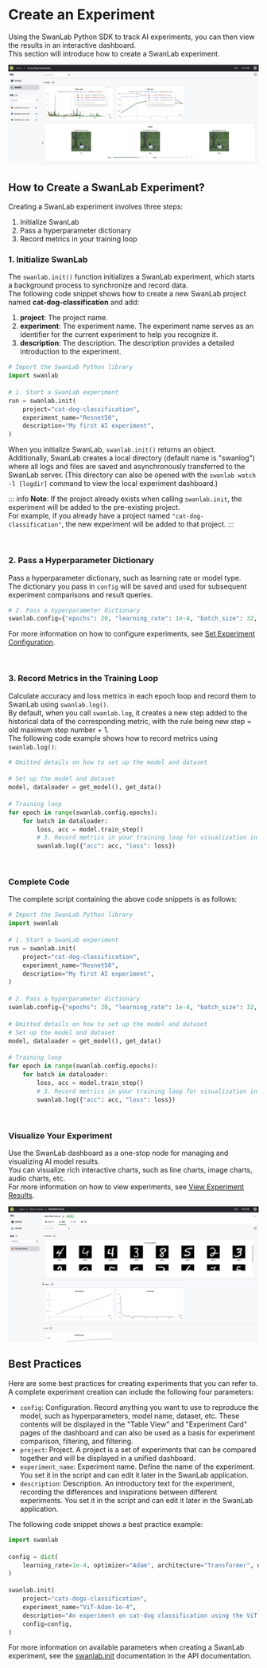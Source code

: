 # Create an Experiment

Using the SwanLab Python SDK to track AI experiments, you can then view the results in an interactive dashboard.  
This section will introduce how to create a SwanLab experiment.

![](/assets/create-a-exp-1.jpg)

## How to Create a SwanLab Experiment?

Creating a SwanLab experiment involves three steps:
1. Initialize SwanLab
2. Pass a hyperparameter dictionary
3. Record metrics in your training loop

### 1. Initialize SwanLab

The `swanlab.init()` function initializes a SwanLab experiment, which starts a background process to synchronize and record data.  
The following code snippet shows how to create a new SwanLab project named **cat-dog-classification** and add:

1. **project**: The project name.
2. **experiment**: The experiment name. The experiment name serves as an identifier for the current experiment to help you recognize it.
3. **description**: The description. The description provides a detailed introduction to the experiment.

```python
# Import the SwanLab Python library
import swanlab

# 1. Start a SwanLab experiment
run = swanlab.init(
    project="cat-dog-classification",
    experiment_name="Resnet50",
    description="My first AI experiment",
)
```

When you initialize SwanLab, `swanlab.init()` returns an object.  
Additionally, SwanLab creates a local directory (default name is "swanlog") where all logs and files are saved and asynchronously transferred to the SwanLab server. (This directory can also be opened with the `swanlab watch -l [logdir]` command to view the local experiment dashboard.)

::: info
**Note**: If the project already exists when calling `swanlab.init`, the experiment will be added to the pre-existing project.  
For example, if you already have a project named `"cat-dog-classification"`, the new experiment will be added to that project.
:::

<br>

### 2. Pass a Hyperparameter Dictionary

Pass a hyperparameter dictionary, such as learning rate or model type.  
The dictionary you pass in `config` will be saved and used for subsequent experiment comparisons and result queries.

```python
# 2. Pass a hyperparameter dictionary
swanlab.config={"epochs": 20, "learning_rate": 1e-4, "batch_size": 32, "model_type": "CNN"}
```

For more information on how to configure experiments, see [Set Experiment Configuration](/zh/guide_cloud/experiment_track/set-experiment-config.md).

<br>

### 3. Record Metrics in the Training Loop

Calculate accuracy and loss metrics in each epoch loop and record them to SwanLab using `swanlab.log()`.  
By default, when you call `swanlab.log`, it creates a new step added to the historical data of the corresponding metric, with the rule being new step = old maximum step number + 1.  
The following code example shows how to record metrics using `swanlab.log()`:

```python
# Omitted details on how to set up the model and dataset

# Set up the model and dataset
model, dataloader = get_model(), get_data()

# Training loop
for epoch in range(swanlab.config.epochs):
    for batch in dataloader:
        loss, acc = model.train_step()
        # 3. Record metrics in your training loop for visualization in the dashboard
        swanlab.log({"acc": acc, "loss": loss})
```

<br>

### Complete Code

The complete script containing the above code snippets is as follows:

```python
# Import the SwanLab Python library
import swanlab

# 1. Start a SwanLab experiment
run = swanlab.init(
    project="cat-dog-classification",
    experiment_name="Resnet50",
    description="My first AI experiment",
)

# 2. Pass a hyperparameter dictionary
swanlab.config={"epochs": 20, "learning_rate": 1e-4, "batch_size": 32, "model_type": "CNN"}

# Omitted details on how to set up the model and dataset
# Set up the model and dataset
model, dataloader = get_model(), get_data()

# Training loop
for epoch in range(swanlab.config.epochs):
    for batch in dataloader:
        loss, acc = model.train_step()
        # 3. Record metrics in your training loop for visualization in the dashboard
        swanlab.log({"acc": acc, "loss": loss})
```

<br>

### Visualize Your Experiment

Use the SwanLab dashboard as a one-stop node for managing and visualizing AI model results.  
You can visualize rich interactive charts, such as line charts, image charts, audio charts, etc.  
For more information on how to view experiments, see [View Experiment Results](/zh/guide_cloud/experiment_track/view-result.md).

![](/assets/example-mnist.jpg)

## Best Practices

Here are some best practices for creating experiments that you can refer to. A complete experiment creation can include the following four parameters:
- `config`: Configuration. Record anything you want to use to reproduce the model, such as hyperparameters, model name, dataset, etc. These contents will be displayed in the "Table View" and "Experiment Card" pages of the dashboard and can also be used as a basis for experiment comparison, filtering, and filtering.
- `project`: Project. A project is a set of experiments that can be compared together and will be displayed in a unified dashboard.
- `experiment_name`: Experiment name. Define the name of the experiment. You set it in the script and can edit it later in the SwanLab application.
- `description`: Description. An introductory text for the experiment, recording the differences and inspirations between different experiments. You set it in the script and can edit it later in the SwanLab application.

The following code snippet shows a best practice example:

```python
import swanlab

config = dict(
    learning_rate=1e-4, optimizer="Adam", architecture="Transformer", dataset_id="cats-dogs-2024"
)

swanlab.init(
    project="cats-dogs-classification",
    experiment_name="ViT-Adam-1e-4",
    description="An experiment on cat-dog classification using the ViT model and Adam optimizer with a learning rate of 1e-4.",
    config=config,
)
```

For more information on available parameters when creating a SwanLab experiment, see the [swanlab.init](/zh/api/py-init.md) documentation in the API documentation.